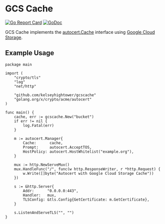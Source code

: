 # GCS Cache

[![Go Report Card](https://goreportcard.com/badge/github.com/kelseyhightower/gcscache)](https://goreportcard.com/report/github.com/kelseyhightower/gcscache) [![GoDoc](https://godoc.org/github.com/kelseyhightower/gcscache?status.svg)](https://godoc.org/github.com/kelseyhightower/gcscache)

GCS Cache implements the [autocert.Cache](https://godoc.org/golang.org/x/crypto/acme/autocert#Cache) interface using [Google Cloud Storage](https://cloud.google.com/storage/).

## Example Usage

```
package main

import (
    "crypto/tls"
    "log"
    "net/http"

    "github.com/kelseyhightower/gcscache"
    "golang.org/x/crypto/acme/autocert"
)

func main() {
    cache, err := gcscache.New("bucket")
    if err != nil {
        log.Fatal(err)
    }

    m := autocert.Manager{
        Cache:      cache,
        Prompt:     autocert.AcceptTOS,
        HostPolicy: autocert.HostWhitelist("example.org"),
    }

    mux := http.NewServeMux()
    mux.HandleFunc("/", func(w http.ResponseWriter, r *http.Request) {
        w.Write([]byte("Autocert with Google Cloud Storage Cache"))
    })

    s := &http.Server{
        Addr:      "0.0.0.0:443",
        Handler:   mux,
        TLSConfig: &tls.Config{GetCertificate: m.GetCertificate},
    }

    s.ListenAndServeTLS("", "")
}
```
